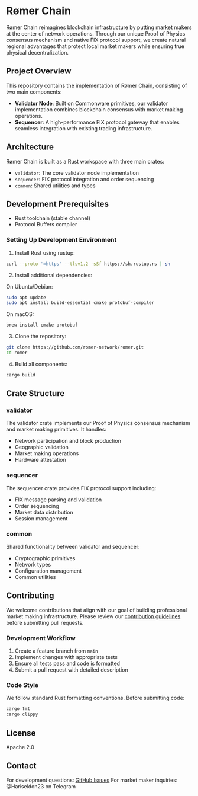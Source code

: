 # Rømer Chain

Rømer Chain reimagines blockchain infrastructure by putting market makers at the center of network operations. Through our unique Proof of Physics consensus mechanism and native FIX protocol support, we create natural regional advantages that protect local market makers while ensuring true physical decentralization.

## Project Overview

This repository contains the implementation of Rømer Chain, consisting of two main components:

- **Validator Node**: Built on Commonware primitives, our validator implementation combines blockchain consensus with market making operations.
- **Sequencer**: A high-performance FIX protocol gateway that enables seamless integration with existing trading infrastructure.

## Architecture

Rømer Chain is built as a Rust workspace with three main crates:

- `validator`: The core validator node implementation
- `sequencer`: FIX protocol integration and order sequencing
- `common`: Shared utilities and types

## Development Prerequisites

- Rust toolchain (stable channel)
- Protocol Buffers compiler

### Setting Up Development Environment

1. Install Rust using rustup:
```bash
curl --proto '=https' --tlsv1.2 -sSf https://sh.rustup.rs | sh
```

2. Install additional dependencies:

On Ubuntu/Debian:
```bash
sudo apt update
sudo apt install build-essential cmake protobuf-compiler
```

On macOS:
```bash
brew install cmake protobuf
```

3. Clone the repository:
```bash
git clone https://github.com/romer-network/romer.git
cd romer
```

4. Build all components:
```bash
cargo build
```

## Crate Structure

### validator
The validator crate implements our Proof of Physics consensus mechanism and market making primitives. It handles:
- Network participation and block production
- Geographic validation
- Market making operations
- Hardware attestation

### sequencer
The sequencer crate provides FIX protocol support including:
- FIX message parsing and validation
- Order sequencing
- Market data distribution
- Session management

### common
Shared functionality between validator and sequencer:
- Cryptographic primitives
- Network types
- Configuration management
- Common utilities

## Contributing

We welcome contributions that align with our goal of building professional market making infrastructure. Please review our [contribution guidelines](CONTRIBUTING.md) before submitting pull requests.

### Development Workflow

1. Create a feature branch from `main`
2. Implement changes with appropriate tests
3. Ensure all tests pass and code is formatted
4. Submit a pull request with detailed description

### Code Style

We follow standard Rust formatting conventions. Before submitting code:

```bash
cargo fmt
cargo clippy
```

## License

Apache 2.0

## Contact

For development questions: [GitHub Issues](https://github.com/romer-network/romer/issues)
For market maker inquiries: @Hariseldon23 on Telegram




